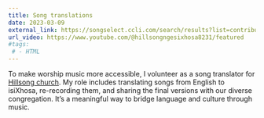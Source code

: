 ```yaml
---
title: Song translations
date: 2023-03-09
external_link: https://songselect.ccli.com/search/results?list=contributor_P568288_Zintle+Faltein-Maqubela
url_video: https://www.youtube.com/@hillsongngesixhosa8231/featured
#tags:
 # - HTML
---
```


To make worship music more accessible, I volunteer as a song translator for [Hillsong church](https://hillsong.com/music/). My role includes translating songs from English to isiXhosa, re-recording them, and sharing the final versions with our diverse congregation. It’s a meaningful way to bridge language and culture through music.

<!--more-->